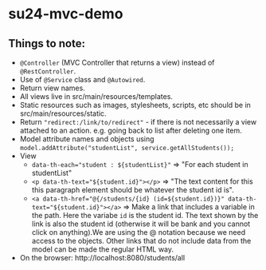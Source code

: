 # su24-mvc-demo
## Things to note:
- `@Controller` (MVC Controller that returns a view) instead of  `@RestController`.
- Use of `@Service` class and `@Autowired`.
- Return view names.
- All views live in src/main/resources/templates.
- Static resources such as images, stylesheets, scripts, etc should be in src/main/resources/static.
- Return `"redirect:/link/to/redirect"` - if there is not necessarily a view attached to an action. e.g. going back to list after deleting one item.
- Model attribute names and objects using `model.addAttribute("studentList", service.getAllStudents());`
- View
    - `data-th-each="student : ${studentList}"` => "For each student in studentList"
   - `<p data-th-text="${student.id}"></p>` => "The text content for this this paragraph element should be whatever the student id is".
   - `<a data-th-href="@{/students/{id} (id=${student.id})}" data-th-text="${student.id}"></a>` => Make a link that includes a variable in the path. Here the variabe `id` is the student id. The text shown by the link is also the student id (otherwise it will be bank and you cannot click on anything).We are using the @ notation because we need access to the objects. Other links that do not include data from the model can be made the regular HTML way.
- On the browser: http://localhost:8080/students/all
